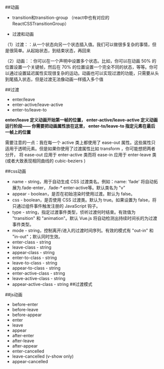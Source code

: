 ##动画

* transition和transition-group
（react中也有对应的ReactCSSTransitionGroup）

* 过渡和动画

（1）过渡：：从一个状态向另一个状态插入值。我们可以做很多复杂的事情，但是很简单。从起始状态，到结束状态，再回来

（2）动画：：你可以在一个声明中设置多个状态。比如，你可以在动画 50% 的位置设置一个关键帧，然后在 70% 的位置设置一个完全不同的状态，等等。你可以通过设置延迟属性实现很复杂的运动。动画也可以实现过渡的功能，只需要从头到尾插入状态，但是过渡无法像动画一样插入多个值

##过渡

* enter/leave
* enter-active/leave-active
* enter-to/leave-to


**enter/leave 定义动画开始第一帧的位置， enter-active/leave-active 定义动画运行阶段—— 你需要把动画属性放在这里， enter-to/leave-to 指定元素在最后一帧上的位置**


需要注意的一点：我在每一个 active 类上都使用了 ease-out 属性。这些属性只适用于透明元素。但是如果你使用了过渡属性比如 transform ，你可能想把两者分开， 将 ease-out 应用于 enter-active 类而将 ease-in 应用于 enter-leave 类 (或者大致表现相同曲线的 cubic-beziers )

##css动画

* name - string，用于自动生成 CSS 过渡类名。例如：name: 'fade' 将自动拓展为.fade-enter，.fade-* enter-active等。默认类名为 "v"
* appear - boolean，是否在初始渲染时使用过渡。默认为 false。
* css - boolean，是否使用 CSS 过渡类。默认为 true。如果设置为 false，将只通过组件事件触发注册的 JavaScript 钩子。
* type - string，指定过渡事件类型，侦听过渡何时结束。有效值为 "transition" 和 "animation"。默认 Vue.js 将自动检测出持续时间长的为过渡事件类型。
* mode - string，控制离开/进入的过渡时间序列。有效的模式有 "out-in" 和 "in-out"；默认同时生效。
* enter-class - string
* leave-class - string
* appear-class - string
* enter-to-class - string
* leave-to-class - string
* appear-to-class - string
* enter-active-class - string
* leave-active-class - string
* appear-active-class - string
##过渡模式


##js动画

* before-enter
* before-leave
* before-appear
* enter
* leave
* appear
* after-enter
* after-leave
* after-appear
* enter-cancelled
* leave-cancelled (v-show only)
* appear-cancelled